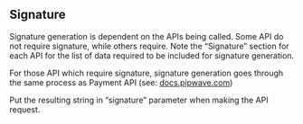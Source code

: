 ## Signature

Signature generation is dependent on the APIs being called. Some API do not require signature, while others require. Note the “Signature” section for each API for the list of data required to be included for signature generation.

For those API which require signature, signature generation goes through the same process as Payment API \(see: [docs.pipwave.com](https://docs.pipwave.com/)\)

Put the resulting string in “signature” parameter when making the API request.


